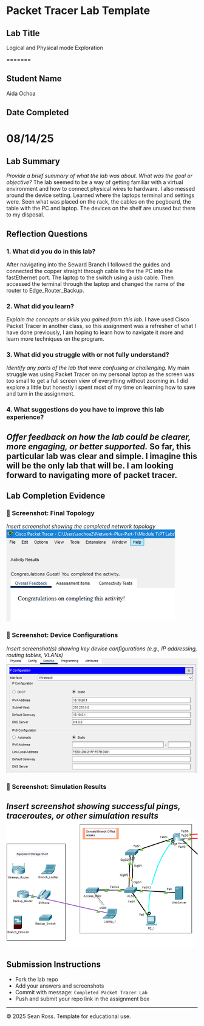 # Packet Tracer Lab Template

## Lab Title
Logical and Physical mode Exploration

=======
## Student Name
Aida Ochoa

## Date Completed
08/14/25
=======

## Lab Summary

_Provide a brief summary of what the lab was about. What was the goal or objective?_
The lab seemed to be a way of getting familiar with a virtual environment and how to connect physical wires to hardware. I also messed around the device setting. Learned where the laptops terminal and settings were. Seen what was placed on the rack, the cables on the pegboard, the table with the PC and laptop. The devices on the shelf are unused but there to my disposal.

## Reflection Questions

### 1. What did you do in this lab?
After navigating into the Seward Branch I followed the guides and connected the copper straight through cable to the the PC into the fastEthernet port. The laptop to the switch using a usb cable. Then accessed the terminal through the laptop and changed the name of the router to Edge_Router_Backup.

### 2. What did you learn?
_Explain the concepts or skills you gained from this lab._
I have used Cisco Packet Tracer in another class, so this assignment was a refresher of what I have done previously, I am hoping to learn how to navigate it more and learn more techniques on the program.

### 3. What did you struggle with or not fully understand?
_Identify any parts of the lab that were confusing or challenging._
My main struggle was using Packet Tracer on my personal laptop as the screen was too small to get a full screen view of everything without zooming in. I did explore a little but honestly i spent most of my time on learning how to save and turn in the assignment.

### 4. What suggestions do you have to improve this lab experience?
_Offer feedback on how the lab could be clearer, more engaging, or better supported._
So far, this particular lab was clear and simple. I imagine this will be the only lab that will be. I am looking forward to navigating more of packet tracer.
---

## Lab Completion Evidence

### 📸 Screenshot: Final Topology
_Insert screenshot showing the completed network topology_
![alt text](image.png)
### 📸 Screenshot: Device Configurations
_Insert screenshot(s) showing key device configurations (e.g., IP addressing, routing tables, VLANs)_
![alt text](image-3.png)
### 📸 Screenshot: Simulation Results
_Insert screenshot showing successful pings, traceroutes, or other simulation results_
![alt text](image-2.png)
---

## Submission Instructions

- Fork the lab repo
- Add your answers and screenshots
- Commit with message: `Completed Packet Tracer Lab`
- Push and submit your repo link in the assignment box

---

© 2025 Sean Ross. Template for educational use.
 